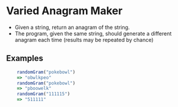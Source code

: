 # Varied Anagram Maker

- Given a string, return an anagram of the string. 
- The program, given the same string, should generate a different anagram each time (results may be repeated by chance)

## Examples
```javascript
    randomGram("pokebowl")
    => "obwlkpeo"
    randomGram("pokebowl")
    => "pboowelk"
    randomGram("111115")
    => "511111"
```